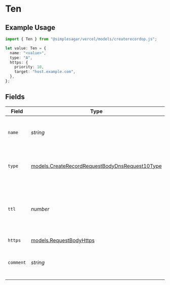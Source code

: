 # Ten

## Example Usage

```typescript
import { Ten } from "@simplesagar/vercel/models/createrecordop.js";

let value: Ten = {
  name: "<value>",
  type: "A",
  https: {
    priority: 10,
    target: "host.example.com",
  },
};
```

## Fields

| Field                                                                                                  | Type                                                                                                   | Required                                                                                               | Description                                                                                            | Example                                                                                                |
| ------------------------------------------------------------------------------------------------------ | ------------------------------------------------------------------------------------------------------ | ------------------------------------------------------------------------------------------------------ | ------------------------------------------------------------------------------------------------------ | ------------------------------------------------------------------------------------------------------ |
| `name`                                                                                                 | *string*                                                                                               | :heavy_check_mark:                                                                                     | A subdomain name or an empty string for the root domain.                                               |                                                                                                        |
| `type`                                                                                                 | [models.CreateRecordRequestBodyDnsRequest10Type](../models/createrecordrequestbodydnsrequest10type.md) | :heavy_check_mark:                                                                                     | The type of record, it could be one of the valid DNS records.                                          |                                                                                                        |
| `ttl`                                                                                                  | *number*                                                                                               | :heavy_minus_sign:                                                                                     | The TTL value. Must be a number between 60 and 2147483647. Default value is 60.                        | 60                                                                                                     |
| `https`                                                                                                | [models.RequestBodyHttps](../models/requestbodyhttps.md)                                               | :heavy_check_mark:                                                                                     | N/A                                                                                                    |                                                                                                        |
| `comment`                                                                                              | *string*                                                                                               | :heavy_minus_sign:                                                                                     | A comment to add context on what this DNS record is for                                                | used to verify ownership of domain                                                                     |